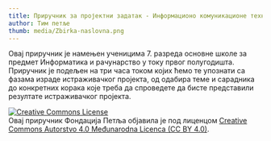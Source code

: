 ```yaml
---
title: Приручник за пројектни задатак - Информационо комуникационе технологије
author: Тим петље
thumb: media/Zbirka-naslovna.png
---
```

Овај приручник је намењен ученицима 7. разреда основне школе за предмет Информатика и рачунарство у току првог полугодишта. 
Приручник је подељен на три часа током којих ћемо те упознати са фазама израде истраживачког пројекта, од одабира теме и сарадника до конкретних корака које треба да спроведете да бисте представили резултате истраживачког пројекта. 

<p>
<a rel="license" href="https://creativecommons.org/licenses/by/4.0/deed.sr_LATN">
<img alt="Creative Commons License" style="border-width:0" src="https://i.creativecommons.org/l/by/4.0/88x31.png" /></a>
<br />Овај приручник Фондација Петља објавила je под лиценцом <a rel="license" href="https://creativecommons.org/licenses/by/4.0/deed.sr_LATN">Creative Commons Autorstvo 4.0 Međunarodna Licenca (CC BY 4.0)</a>.
</p> 

  